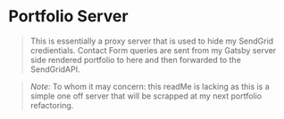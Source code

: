 # Portfolio Server


> This is essentially a proxy server that is used to hide my SendGrid credientials. Contact Form queries are sent from my Gatsby server side rendered portfolio to here and then forwarded to the SendGridAPI.

> *Note:* To whom it may concern: this readMe is lacking as this is a simple one off server that will be scrapped at my next portfolio refactoring.
